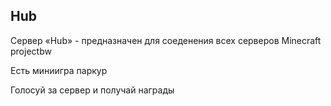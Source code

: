 ## Hub
Сервер «Hub» - предназначен для соеденения всех серверов Minecraft projectbw

Есть миниигра паркур 

Голосуй за сервер и получай награды 


